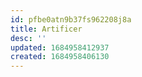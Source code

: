 ```yaml
---
id: pfbe0atn9b37fs962208j8a
title: Artificer
desc: ''
updated: 1684958412937
created: 1684958406130
---
```


